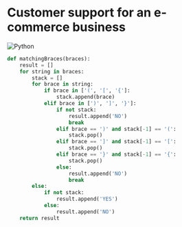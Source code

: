 # Customer support for an e-commerce business

![Python](https://img.shields.io/badge/Python3-FFD43B?style=for-the-badge&logo=python&logoColor=blue)
``` python
def matchingBraces(braces):
    result = []
    for string in braces:
        stack = []
        for brace in string:
            if brace in ['(', '[', '{']:
                stack.append(brace)
            elif brace in [')', ']', '}']:
                if not stack:
                    result.append('NO')
                    break
                elif brace == ')' and stack[-1] == '(':
                    stack.pop()
                elif brace == ']' and stack[-1] == '[':
                    stack.pop()
                elif brace == '}' and stack[-1] == '{':
                    stack.pop()
                else:
                    result.append('NO')
                    break
        else:
            if not stack:
                result.append('YES')
            else:
                result.append('NO')
    return result
```